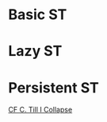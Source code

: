 # Basic ST


# Lazy ST


# Persistent ST

[CF C. Till I Collapse](https://codeforces.com/contest/786/problem/C)
